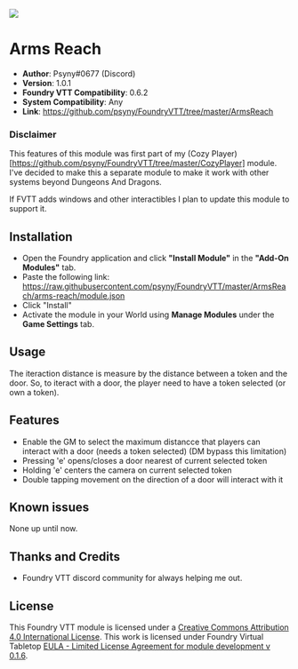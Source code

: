 ![](https://img.shields.io/badge/Foundry-v0.6.2-informational)
# Arms Reach

* **Author**: Psyny#0677  (Discord)
* **Version**: 1.0.1
* **Foundry VTT Compatibility**: 0.6.2
* **System Compatibility**: Any
* **Link**: https://github.com/psyny/FoundryVTT/tree/master/ArmsReach

### Disclaimer

This features of this module was first part of my (Cozy Player)[https://github.com/psyny/FoundryVTT/tree/master/CozyPlayer] module. I've decided to make this a separate module to make it work with other systems beyond Dungeons And Dragons.

If FVTT adds windows and other interactibles I plan to update this module to support it.

## Installation
* Open the Foundry application and click **"Install Module"** in the **"Add-On Modules"** tab.
* Paste the following link: https://raw.githubusercontent.com/psyny/FoundryVTT/master/ArmsReach/arms-reach/module.json
* Click "Install"
* Activate the module in your World using **Manage Modules** under the **Game Settings** tab.

## Usage
The iteraction distance is measure by the distance between a token and the door. So, to iteract with a door, the player need to have a token selected (or own a token).

## Features
* Enable the GM to select the maximum distancce that players can interact with a door (needs a token selected) (DM bypass this limitation)
* Pressing 'e' opens/closes a door nearest of current selected token
* Holding 'e' centers the camera on current selected token
* Double tapping movement on the direction of a door will interact with it

## Known issues
None up until now.

## Thanks and Credits
- Foundry VTT discord community for always helping me out.

## License
This Foundry VTT module is licensed under a [Creative Commons Attribution 4.0 International License](http://creativecommons.org/licenses/by/4.0/).
This work is licensed under Foundry Virtual Tabletop [EULA - Limited License Agreement for module development v 0.1.6](http://foundryvtt.com/pages/license.html).
